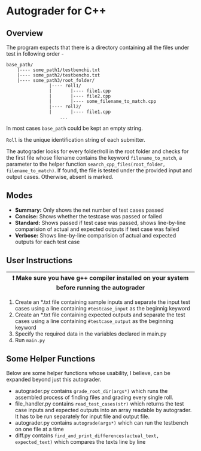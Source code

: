 # Autograder for C++

## Overview

The program expects that there is a directory containing all the files under test in following order -

    base_path/
        |---- some_path1/testbenchi.txt
        |---- some_path2/testbencho.txt
        |---- some_path3/root_folder/
                    |---- roll1/
                    |       |---- file1.cpp
                    |       |---- file2.cpp
                    |       |---- some_filename_to_match.cpp
                    |---- roll2/
                    |       |---- file1.cpp
                        ...

In most cases `base_path` could be kept an empty string.  

`Roll` is the unique identification string of each submitter.

The autograder looks for every folder/roll in the root folder and checks for the first file whose filename contains the keyword ```filename_to_match```, a parameter to the helper function ```search_cpp_files(root_folder, filename_to_match)```. If found, the file is tested under the provided input and output cases. Otherwise, absent is marked.

## Modes

- **Summary:**  Only shows the net number of test cases passed
- **Concise:** Shows whether the testcase was passed or failed
- **Standard:** Shows passed if test case was passed, shows line-by-line comparision of actual and expected outputs if test case was failed
- **Verbose:** Shows line-by-line comparision of actual and expected outputs for each test case

## User Instructions

| :exclamation:  Make sure you have g++ compiler installed on your system before running the autograder|
|-----------------------------------------|
1. Create an *.txt file containing sample inputs and separate the input test cases using a line containing ```#testcase_input``` as the beginnig keyword
2. Create an *.txt file containing expected outputs and separate the test cases using a line containing ```#testcase_output``` as the beginning keyword
3. Specify the required data in the variables declared in main.py
4. Run ```main.py``` 

## Some Helper Functions

 Below are some helper functions whose usability, I believe, can be expanded beyond just this autograder.

- autograder.py contains ```grade_root_dir(args*)``` which runs the assembled process of finding files and grading every single roll.
- file_handler.py contains ```read_test_cases(str)``` which returns the test case inputs and expected outputs into an array readable by autograder. It has to be run separately for input file and output file. 
- autograder.py contains ```autograde(args*)``` which can run the testbench on one file at a time
- diff.py contains ```find_and_print_differences(actual_text, expected_text)``` which compares the texts line by line
